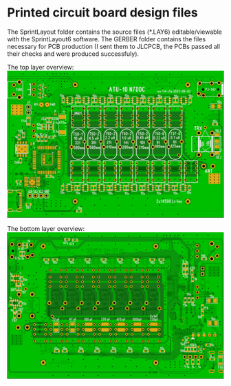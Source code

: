 # Printed circuit board design files

The SprintLayout folder contains the source files (*.LAY6) editable/viewable with the SprintLayout6 software.
The GERBER folder contains the files necessary for PCB production (I sent them to JLCPCB, the PCBs passed all their checks and were produced successfuly).

The top layer overview:
![](https://github.com/Paguo-76M2/N7DDC_ATU-10-w-AD8361/blob/main/PCB/ATU-10_v1-4c5a_s1.JPG)

The bottom layer overview:
![](https://github.com/Paguo-76M2/N7DDC_ATU-10-w-AD8361/blob/main/PCB/ATU-10_v1-4c5a_s2.JPG)